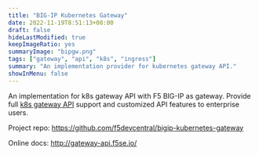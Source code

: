 ```yaml
---
title: "BIG-IP Kubernetes Gateway"
date: 2022-11-19T8:51:13+08:00
draft: false
hideLastModified: true
keepImageRatio: yes
summaryImage: "bipgw.png"
tags: ["gateway", "api", "k8s", "ingress"]
summary: "An implementation provider for kubernetes gateway API."
showInMenu: false
---
```


An implementation for k8s gateway API  with F5 BIG-IP as gateway. Provide full [k8s gateway API](https://gateway-api.sigs.k8s.io/) support and customized API features to enterprise users.


Project repo: https://github.com/f5devcentral/bigip-kubernetes-gateway

Online docs: http://gateway-api.f5se.io/